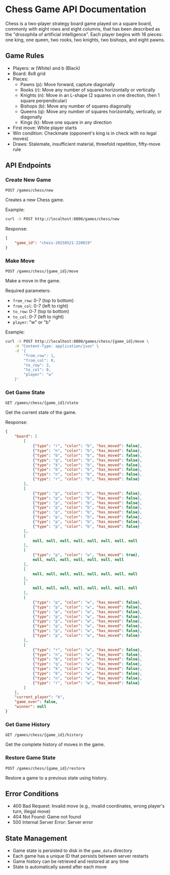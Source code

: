 # Chess Game API Documentation

Chess is a two-player strategy board game played on a square board, commonly with eight rows and eight columns, that has been described as the "drosophila of artificial intelligence". Each player begins with 16 pieces: one king, one queen, two rooks, two knights, two bishops, and eight pawns.

## Game Rules

- Players: w (White) and b (Black)
- Board: 8x8 grid
- Pieces:
  - Pawns (p): Move forward, capture diagonally
  - Rooks (r): Move any number of squares horizontally or vertically
  - Knights (n): Move in an L-shape (2 squares in one direction, then 1 square perpendicular)
  - Bishops (b): Move any number of squares diagonally
  - Queens (q): Move any number of squares horizontally, vertically, or diagonally
  - Kings (k): Move one square in any direction
- First move: White player starts
- Win condition: Checkmate (opponent's king is in check with no legal moves)
- Draws: Stalemate, insufficient material, threefold repetition, fifty-move rule

## API Endpoints

### Create New Game
```http
POST /games/chess/new
```

Creates a new Chess game.

Example:
```bash
curl -X POST http://localhost:8000/games/chess/new
```

Response:
```json
{
    "game_id": "chess-20250521-220019"
}
```

### Make Move
```http
POST /games/chess/{game_id}/move
```

Make a move in the game.

Required parameters:
- `from_row`: 0-7 (top to bottom)
- `from_col`: 0-7 (left to right)
- `to_row`: 0-7 (top to bottom)
- `to_col`: 0-7 (left to right)
- `player`: "w" or "b"

Example:
```bash
curl -X POST http://localhost:8000/games/chess/{game_id}/move \
    -H "Content-Type: application/json" \
    -d '{
        "from_row": 1,
        "from_col": 0,
        "to_row": 3,
        "to_col": 0,
        "player": "w"
    }'
```

### Get Game State
```http
GET /games/chess/{game_id}/state
```

Get the current state of the game.

Response:
```json
{
    "board": [
        [
            {"type": "r", "color": "b", "has_moved": false},
            {"type": "n", "color": "b", "has_moved": false},
            {"type": "b", "color": "b", "has_moved": false},
            {"type": "q", "color": "b", "has_moved": false},
            {"type": "k", "color": "b", "has_moved": false},
            {"type": "b", "color": "b", "has_moved": false},
            {"type": "n", "color": "b", "has_moved": false},
            {"type": "r", "color": "b", "has_moved": false}
        ],
        [
            {"type": "p", "color": "b", "has_moved": false},
            {"type": "p", "color": "b", "has_moved": false},
            {"type": "p", "color": "b", "has_moved": false},
            {"type": "p", "color": "b", "has_moved": false},
            {"type": "p", "color": "b", "has_moved": false},
            {"type": "p", "color": "b", "has_moved": false},
            {"type": "p", "color": "b", "has_moved": false},
            {"type": "p", "color": "b", "has_moved": false}
        ],
        [
            null, null, null, null, null, null, null, null
        ],
        [
            {"type": "p", "color": "w", "has_moved": true},
            null, null, null, null, null, null, null
        ],
        [
            null, null, null, null, null, null, null, null
        ],
        [
            null, null, null, null, null, null, null, null
        ],
        [
            {"type": "p", "color": "w", "has_moved": false},
            {"type": "p", "color": "w", "has_moved": false},
            {"type": "p", "color": "w", "has_moved": false},
            {"type": "p", "color": "w", "has_moved": false},
            {"type": "p", "color": "w", "has_moved": false},
            {"type": "p", "color": "w", "has_moved": false},
            {"type": "p", "color": "w", "has_moved": false},
            {"type": "p", "color": "w", "has_moved": false}
        ],
        [
            {"type": "r", "color": "w", "has_moved": false},
            {"type": "n", "color": "w", "has_moved": false},
            {"type": "b", "color": "w", "has_moved": false},
            {"type": "q", "color": "w", "has_moved": false},
            {"type": "k", "color": "w", "has_moved": false},
            {"type": "b", "color": "w", "has_moved": false},
            {"type": "n", "color": "w", "has_moved": false},
            {"type": "r", "color": "w", "has_moved": false}
        ]
    ],
    "current_player": "b",
    "game_over": false,
    "winner": null
}
```

### Get Game History
```http
GET /games/chess/{game_id}/history
```

Get the complete history of moves in the game.

### Restore Game State
```http
POST /games/chess/{game_id}/restore
```

Restore a game to a previous state using history.

## Error Conditions

- 400 Bad Request: Invalid move (e.g., invalid coordinates, wrong player's turn, illegal move)
- 404 Not Found: Game not found
- 500 Internal Server Error: Server error

## State Management

- Game state is persisted to disk in the `game_data` directory
- Each game has a unique ID that persists between server restarts
- Game history can be retrieved and restored at any time
- State is automatically saved after each move

